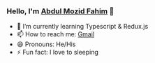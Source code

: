### Hello, I'm <a href="abdul-mozid-fahim.netlify.app">Abdul Mozid Fahim</a> 👋

- 🌱 I’m currently learning Typescript & Redux.js
- 📫 How to reach me: <a href="abdulmozidfahim1@gmail.com">Gmail</a>
- 😄 Pronouns: He/His
- ⚡ Fun fact: I love to sleeping

